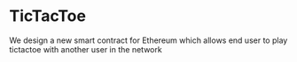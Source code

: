 # TicTacToe
We design a new smart contract for Ethereum which allows end user to play tictactoe with another user in the network
